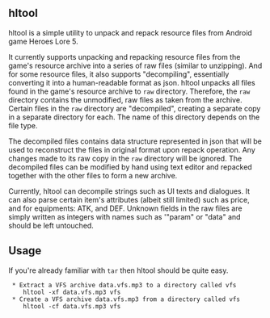 ## hltool

hltool is a simple utility to unpack and repack resource files from Android game Heroes Lore 5.

It currently supports unpacking and repacking resource files from the game's resource archive into a series of raw files (similar to unzipping).
And for some resource files, it also supports "decompiling", essentially converting it into a human-readable format as json.
hltool unpacks all files found in the game's resource archive to `raw` directory.
Therefore, the `raw` directory contains the unmodified, raw files as taken from the archive.
Certain files in the `raw` directory are "decompiled", creating a separate copy in a separate directory for each. The name of this directory depends on the file type.

The decompiled files contains data structure represented in json that will be used to reconstruct the files in original format upon repack operation.
Any changes made to its raw copy in the `raw` directory will be ignored.
The decompiled files can be modified by hand using text editor and repacked together with the other files to form a new archive.

Currently, hltool can decompile strings such as UI texts and dialogues.
It can also parse certain item's attributes (albeit still limited) such as price, and for equipments: ATK, and DEF.
Unknown fields in the raw files are simply written as integers with names such as '"param" or "data" and should be left untouched.

## Usage

If you're already familiar with `tar` then hltool should be quite easy. 
```
 * Extract a VFS archive data.vfs.mp3 to a directory called vfs
    hltool -xf data.vfs.mp3 vfs
 * Create a VFS archive data.vfs.mp3 from a directory called vfs
    hltool -cf data.vfs.mp3 vfs
```
